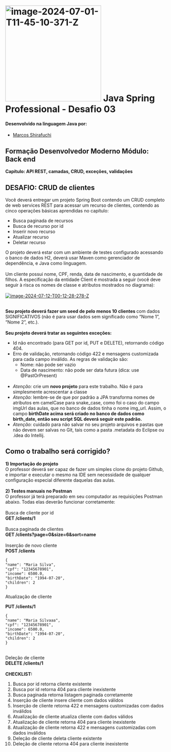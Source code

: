 # <a href="https://imgbb.com/"><img src="https://i.ibb.co/51bfmLv/image-2024-07-01-T11-45-10-371-Z.png" alt="image-2024-07-01-T11-45-10-371-Z" border="0" width="300"></a> Java Spring Professional - Desafio 03

#### Desenvolvido na linguagem Java por:
- [Marcos Shirafuchi](https://github.com/marcosfshirafuchi)
## Formação Desenvolvedor Moderno Módulo: Back end
<b>Capítulo: API REST, camadas, CRUD, exceções, validações</b>

## DESAFIO: CRUD de clientes

Você deverá entregar um projeto Spring Boot contendo um CRUD completo de web services REST para
acessar um recurso de clientes, contendo as cinco operações básicas aprendidas no capítulo:
- Busca paginada de recursos
- Busca de recurso por id
- Inserir novo recurso
- Atualizar recurso
- Deletar recurso

O projeto deverá estar com um ambiente de testes configurado acessando o banco de dados H2, deverá usar
Maven como gerenciador de dependência, e Java como linguagem.<br><br>
Um cliente possui nome, CPF, renda, data de nascimento, e quantidade de filhos. A especificação da
entidade Client é mostrada a seguir (você deve seguir à risca os nomes de classe e atributos mostrados no
diagrama):  <br><br>
<a href="https://imgbb.com/"><img src="https://i.ibb.co/k3gzBTw/image-2024-07-12-T00-12-28-278-Z.png" alt="image-2024-07-12-T00-12-28-278-Z" border="0"></a>
<br><br>

<b>Seu projeto deverá fazer um seed de pelo menos 10 clientes </b>com dados SIGNIFICATIVOS (não é para
usar dados sem significado como “Nome 1”, “Nome 2”, etc.).<br><br>
<b>Seu projeto deverá tratar as seguintes exceções:</b>
- Id não encontrado (para GET por id, PUT e DELETE), retornando código 404.
- Erro de validação, retornando código 422 e mensagens customizada para cada campo inválido. As
regras de validação são:
  - Nome: não pode ser vazio
  - Data de nascimento: não pode ser data futura (dica: use @PastOrPresent)
<br><br>
- <i>Atenção:</i> crie um <b>novo projeto</b> para este trabalho. Não é para simplesmente acrescentar a classe
- <i>Atenção:</i> lembre-se de que por padrão a JPA transforma nomes de atributos em camelCase para
snake_case, como foi o caso do campo imgUrl das aulas, que no banco de dados tinha o nome
img_url. Assim, o campo <b>birthDate acima será criado no banco de dados como birth_date, então
seu script SQL deverá seguir este padrão.</b>
- <i>Atenção:</i> cuidado para não salvar no seu projeto arquivos e pastas que não devem ser salvas no Git,
tais como a pasta .metadata do Eclipse ou .idea do Intellij.

## Como o trabalho será corrigido?
<b>1) Importação do projeto</b><br>
O professor deverá ser capaz de fazer um simples clone do projeto Github, e importar e executar o mesmo na
IDE sem necessidade de qualquer configuração especial diferente daquelas das aulas.<br><br>
<b>2) Testes manuais no Postman</b><br>
O professor já terá preparado em seu computador as requisições Postman abaixo. Todas elas deverão
funcionar corretamente:<br><br>
Busca de cliente por id<br>
<b>GET /clients/1</b><br><br>
Busca paginada de clientes<br>
<b>GET /clients?page=0&size=6&sort=name</b><br><br>
Inserção de novo cliente<br>
<b>POST /clients</b>
```
{
"name": "Maria Silva",
"cpf": "12345678901",
"income": 6500.0,
"birthDate": "1994-07-20",
"children": 2
}
```


Atualização de cliente<br>

<b>PUT /clients/1</b>
```
{
"name": "Maria Silvaaa",
"cpf": "12345678901",
"income": 6500.0,
"birthDate": "1994-07-20",
"children": 2
}
```
<br>
Deleção de cliente<br>
<b>DELETE /clients/1</b><br><br>
<b>CHECKLIST:</b>


1. Busca por id retorna cliente existente<br>
2. Busca por id retorna 404 para cliente inexistente<br>
3. Busca paginada retorna listagem paginada corretamente<br>
4. Inserção de cliente insere cliente com dados válidos<br>
5. Inserção de cliente retorna 422 e mensagens customizadas com dados inválidos<br>
6. Atualização de cliente atualiza cliente com dados válidos<br>
7. Atualização de cliente retorna 404 para cliente inexistente<br>
8. Atualização de cliente retorna 422 e mensagens customizadas com dados inválidos<br>
9. Deleção de cliente deleta cliente existente<br>
10. Deleção de cliente retorna 404 para cliente inexistente<br>
